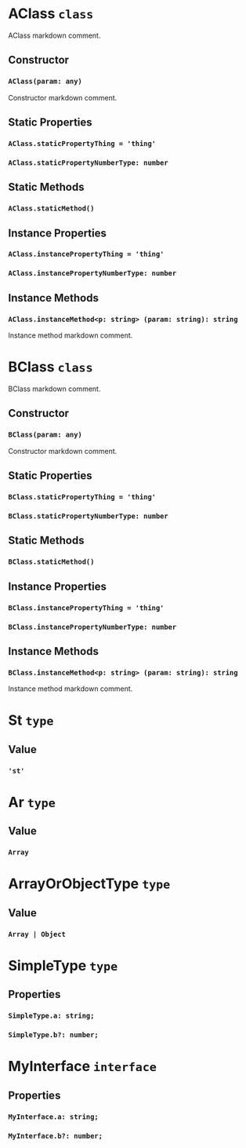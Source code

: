 

# AClass `class`
AClass markdown comment.
## Constructor

### `AClass(param: any)`
Constructor markdown comment.


## Static Properties

### `AClass.staticPropertyThing = 'thing'`

### `AClass.staticPropertyNumberType: number`

## Static Methods

### `AClass.staticMethod()`

## Instance Properties

### `AClass.instancePropertyThing = 'thing'`

### `AClass.instancePropertyNumberType: number`

## Instance Methods

### `AClass.instanceMethod<p: string> (param: string): string`
Instance method markdown comment.
   


# BClass `class`
BClass markdown comment.
## Constructor

### `BClass(param: any)`
Constructor markdown comment.
   

## Static Properties

### `BClass.staticPropertyThing = 'thing'`

### `BClass.staticPropertyNumberType: number`

## Static Methods

### `BClass.staticMethod()`

## Instance Properties

### `BClass.instancePropertyThing = 'thing'`

### `BClass.instancePropertyNumberType: number`

## Instance Methods

### `BClass.instanceMethod<p: string> (param: string): string`
Instance method markdown comment.
   


# St `type`
## Value
### `'st' `


# Ar `type`
## Value
### `Array `


# ArrayOrObjectType `type`
## Value
### `Array | Object `


# SimpleType `type`
## Properties
### `SimpleType.a: string; `
### `SimpleType.b?: number; `


# MyInterface `interface`
## Properties
### `MyInterface.a: string; `
### `MyInterface.b?: number; `